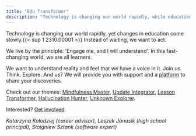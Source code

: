 ```yaml
---
title: "Edu Transformer"
description: "Technology is changing our world rapidly, while education evolves slowly. Don't just wait – act"
---
```


Technology is changing our world rapidly, yet changes in education come slowly.{{< sup 1 2310.00001 >}} Instead of waiting, we want to act.

We live by the principle: 'Engage me, and I will understand'. In this fast-changing world, we are all learners.

We want to understand reality and feel that we have a voice in it. Join us. Think. Explore. And us? We will provide you with support and a [platform](./platform) to share your discoveries.

Check out our themes: [Mindfulness Master](./master), [Update Integrator](./integrator), [Lesson Transformer](./transformer), [Hallucination Hunter](./hunter), [Unknown Explorer](./explorer). 

Interested? [Get involved](./get-involved).

*Katarzyna&nbsp;Kołodziej (career advisor), Leszek&nbsp;Janasik (high school principal), Stoigniew&nbsp;Sztank (software expert)*
